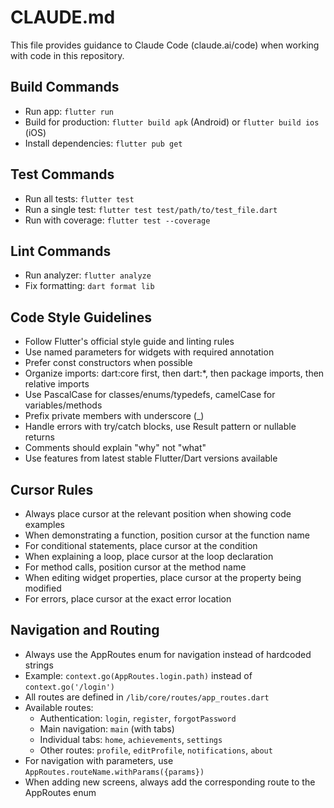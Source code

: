 # CLAUDE.md

This file provides guidance to Claude Code (claude.ai/code) when working with code in this repository.

## Build Commands
- Run app: `flutter run`
- Build for production: `flutter build apk` (Android) or `flutter build ios` (iOS)
- Install dependencies: `flutter pub get`

## Test Commands
- Run all tests: `flutter test`
- Run a single test: `flutter test test/path/to/test_file.dart`
- Run with coverage: `flutter test --coverage`

## Lint Commands
- Run analyzer: `flutter analyze`
- Fix formatting: `dart format lib`

## Code Style Guidelines
- Follow Flutter's official style guide and linting rules
- Use named parameters for widgets with required annotation
- Prefer const constructors when possible
- Organize imports: dart:core first, then dart:*, then package imports, then relative imports
- Use PascalCase for classes/enums/typedefs, camelCase for variables/methods
- Prefix private members with underscore (_)
- Handle errors with try/catch blocks, use Result pattern or nullable returns
- Comments should explain "why" not "what"
- Use features from latest stable Flutter/Dart versions available

## Cursor Rules
- Always place cursor at the relevant position when showing code examples
- When demonstrating a function, position cursor at the function name
- For conditional statements, place cursor at the condition
- When explaining a loop, place cursor at the loop declaration
- For method calls, position cursor at the method name
- When editing widget properties, place cursor at the property being modified
- For errors, place cursor at the exact error location

## Navigation and Routing
- Always use the AppRoutes enum for navigation instead of hardcoded strings
- Example: `context.go(AppRoutes.login.path)` instead of `context.go('/login')`
- All routes are defined in `/lib/core/routes/app_routes.dart`
- Available routes:
  - Authentication: `login`, `register`, `forgotPassword`
  - Main navigation: `main` (with tabs)
  - Individual tabs: `home`, `achievements`, `settings`
  - Other routes: `profile`, `editProfile`, `notifications`, `about`
- For navigation with parameters, use `AppRoutes.routeName.withParams({params})`
- When adding new screens, always add the corresponding route to the AppRoutes enum